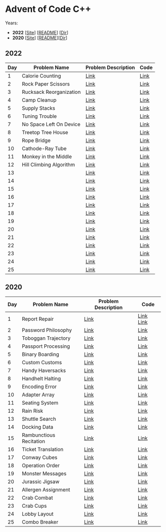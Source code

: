 # Advent of Code C++

Years:
- **2022** [[Site](https://adventofcode.com/2022)] [[README](/2022/README.md)] [[Dir](/2022)]
- **2020** [[Site](https://adventofcode.com/2020)] [[README](/2020/README.md)][[Dir](/2020)]


## 2022

| Day | Problem Name | Problem Description | Code |
| --- | ------------ | ------------------- | ---- |
| 1 | Calorie Counting | [Link](https://adventofcode.com/2022/day/1) | [Link](2022/src/dec01.cc) |
| 2 | Rock Paper Scissors | [Link](https://adventofcode.com/2022/day/2) | [Link](2022/src/dec02.cc) |
| 3 | Rucksack Reorganization | [Link](https://adventofcode.com/2022/day/3) | [Link](2022/src/dec03.cc) |
| 4 | Camp Cleanup | [Link](https://adventofcode.com/2022/day/4) | [Link](2022/src/dec04.cc) |
| 5 | Supply Stacks | [Link](https://adventofcode.com/2022/day/5) | [Link](2022/src/dec05.cc) |
| 6 | Tuning Trouble | [Link](https://adventofcode.com/2022/day/6) | [Link](2022/src/dec06.cc) |
| 7 | No Space Left On Device | [Link](https://adventofcode.com/2022/day/7) | [Link](2022/src/dec07.cc) |
| 8 | Treetop Tree House | [Link](https://adventofcode.com/2022/day/8) | [Link](2022/src/dec08.cc) |
| 9 | Rope Bridge | [Link](https://adventofcode.com/2022/day/9) | [Link](2022/src/dec09.cc) |
| 10 | Cathode-Ray Tube | [Link](https://adventofcode.com/2022/day/10) | [Link](2022/src/dec10.cc) |
| 11 | Monkey in the Middle | [Link](https://adventofcode.com/2022/day/11) | [Link](2022/src/dec11.cc) |
| 12 | Hill Climbing Algorithm | [Link](https://adventofcode.com/2022/day/12) | [Link](2022/src/dec12.cc) |
| 13 |  | [Link](https://adventofcode.com/2022/day/13) | [Link](2022/src/dec13.cc) |
| 14 |  | [Link](https://adventofcode.com/2022/day/14) | [Link](2022/src/dec14.cc) |
| 15 |  | [Link](https://adventofcode.com/2022/day/15) | [Link](2022/src/dec15.cc) |
| 16 |  | [Link](https://adventofcode.com/2022/day/16) | [Link](2022/src/dec16.cc) |
| 17 |  | [Link](https://adventofcode.com/2022/day/17) | [Link](2022/src/dec17.cc) |
| 18 |  | [Link](https://adventofcode.com/2022/day/18) | [Link](2022/src/dec18.cc) |
| 19 |  | [Link](https://adventofcode.com/2022/day/19) | [Link](2022/src/dec19.cc) |
| 20 |  | [Link](https://adventofcode.com/2022/day/20) | [Link](2022/src/dec20.cc) |
| 21 |  | [Link](https://adventofcode.com/2022/day/21) | [Link](2022/src/dec21.cc) |
| 22 |  | [Link](https://adventofcode.com/2022/day/22) | [Link](2022/src/dec22.cc) |
| 23 |  | [Link](https://adventofcode.com/2022/day/23) | [Link](2022/src/dec23.cc) |
| 24 |  | [Link](https://adventofcode.com/2022/day/24) | [Link](2022/src/dec24.cc) |
| 25 |  | [Link](https://adventofcode.com/2022/day/25) | [Link](2022/src/dec25.cc) |


## 2020

| Day | Problem Name | Problem Description | Code |
| --- | ------------ | ------------------- | ---- |
| 1 | Report Repair | [Link](https://adventofcode.com/2020/day/1) | [Link](2020/src/dec01_1.cc) [Link](2020/src/dec01_2.cc) |
| 2 | Password Philosophy | [Link](https://adventofcode.com/2020/day/2) | [Link](2020/src/dec02.cc) |
| 3 | Toboggan Trajectory | [Link](https://adventofcode.com/2020/day/3) | [Link](2020/src/dec03.cc) |
| 4 | Passport Processing | [Link](https://adventofcode.com/2020/day/4) | [Link](2020/src/dec04.cc) |
| 5 | Binary Boarding | [Link](https://adventofcode.com/2020/day/5) | [Link](2020/src/dec05.cc) |
| 6 | Custom Customs | [Link](https://adventofcode.com/2020/day/6) | [Link](2020/src/dec06.cc) |
| 7 | Handy Haversacks | [Link](https://adventofcode.com/2020/day/7) | [Link](2020/src/dec07.cc) |
| 8 | Handhelt Halting | [Link](https://adventofcode.com/2020/day/8) | [Link](2020/src/dec08.cc) |
| 9 | Encoding Error | [Link](https://adventofcode.com/2020/day/9) | [Link](2020/src/dec09.cc) |
| 10 | Adapter Array | [Link](https://adventofcode.com/2020/day/10) | [Link](2020/src/dec10.cc) |
| 11 | Seating System | [Link](https://adventofcode.com/2020/day/11) | [Link](2020/src/dec11.cc) |
| 12 | Rain Risk | [Link](https://adventofcode.com/2020/day/12) | [Link](2020/src/dec12.cc) |
| 13 | Shuttle Search | [Link](https://adventofcode.com/2020/day/13) | [Link](2020/src/dec13.cc) |
| 14 | Docking Data | [Link](https://adventofcode.com/2020/day/14) | [Link](2020/src/dec14.cc) |
| 15 | Rambunctious Recitation | [Link](https://adventofcode.com/2020/day/15) | [Link](2020/src/dec15.cc) |
| 16 | Ticket Translation | [Link](https://adventofcode.com/2020/day/16) | [Link](2020/src/dec16.cc) |
| 17 | Conway Cubes | [Link](https://adventofcode.com/2020/day/17) | [Link](2020/src/dec17.cc) |
| 18 | Operation Order | [Link](https://adventofcode.com/2020/day/18) | [Link](2020/src/dec18.cc) |
| 19 | Monster Messages | [Link](https://adventofcode.com/2020/day/19) | [Link](2020/src/dec19.cc) |
| 20 | Jurassic Jigsaw | [Link](https://adventofcode.com/2020/day/20) | [Link](2020/src/dec20.cc) |
| 21 | Allergen Assignment | [Link](https://adventofcode.com/2020/day/21) | [Link](2020/src/dec21.cc) |
| 22 | Crab Combat | [Link](https://adventofcode.com/2020/day/22) | [Link](2020/src/dec22.cc) |
| 23 | Crab Cups | [Link](https://adventofcode.com/2020/day/23) | [Link](2020/src/dec23.cc) |
| 24 | Lobby Layout | [Link](https://adventofcode.com/2020/day/24) | [Link](2020/src/dec24.cc) |
| 25 | Combo Breaker | [Link](https://adventofcode.com/2020/day/25) | [Link](2020/src/dec25.cc) |
